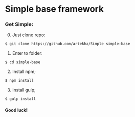 # Simple base framework



### Get Simple:



0. Just clone repo:

  ```sh
$ git clone https://github.com/artekha/Simple simple-base
  ```

1. Enter to folder:

  ```sh
  $ cd simple-base
  ```

2. Install npm;

  ```sh
  $ npm install
  ```

3. Install gulp;

  ```sh
  $ gulp install
  ```

#### Good luck!